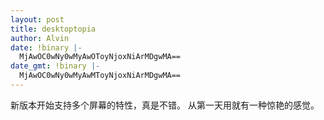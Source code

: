 ```yaml
---
layout: post
title: desktoptopia
author: Alvin
date: !binary |-
  MjAwOC0wNy0wMyAwOToyNjoxNiArMDgwMA==
date_gmt: !binary |-
  MjAwOC0wNy0wMyAwMToyNjoxNiArMDgwMA==
---
```

新版本开始支持多个屏幕的特性，真是不错。
从第一天用就有一种惊艳的感觉。
